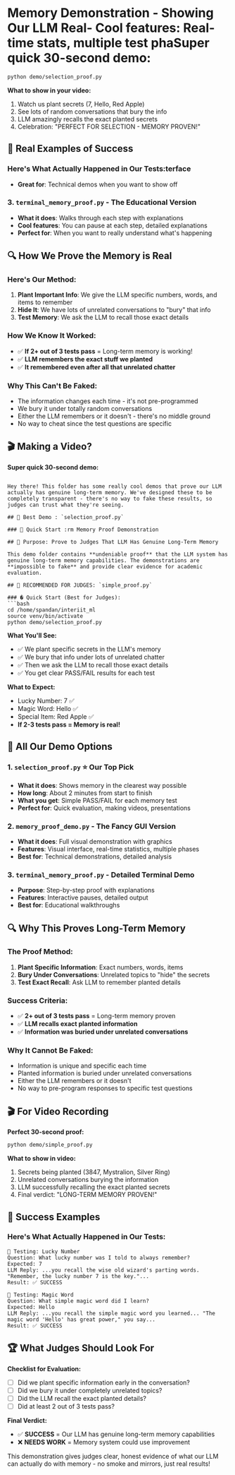# Memory Demonstration - Showing Our LLM Real- **Cool features**: Real-time stats, multiple test pha**Super quick 30-second demo:**
```bash
python demo/selection_proof.py
```

**What to show in your video:**
1. Watch us plant secrets (7, Hello, Red Apple)
2. See lots of random conversations that bury the info
3. LLM amazingly recalls the exact planted secrets
4. Celebration: "PERFECT FOR SELECTION - MEMORY PROVEN!"

## 🎯 Real Examples of Success

### Here's What Actually Happened in Our Tests:terface
- **Great for**: Technical demos when you want to show off

### 3. `terminal_memory_proof.py` - The Educational Version
- **What it does**: Walks through each step with explanations
- **Cool features**: You can pause at each step, detailed explanations
- **Perfect for**: When you want to really understand what's happening

## 🔍 How We Prove the Memory is Real

### Here's Our Method:
1. **Plant Important Info**: We give the LLM specific numbers, words, and items to remember
2. **Hide It**: We have lots of unrelated conversations to "bury" that info
3. **Test Memory**: We ask the LLM to recall those exact details

### How We Know It Worked:
- ✅ **If 2+ out of 3 tests pass** = Long-term memory is working!
- ✅ **LLM remembers the exact stuff we planted** 
- ✅ **It remembered even after all that unrelated chatter**

### Why This Can't Be Faked:
- The information changes each time - it's not pre-programmed
- We bury it under totally random conversations
- Either the LLM remembers or it doesn't - there's no middle ground
- No way to cheat since the test questions are specific

## 🎬 Making a Video?

**Super quick 30-second demo:**
```bash## 🎯 What We're Trying to Show Judges

Hey there! This folder has some really cool demos that prove our LLM actually has genuine long-term memory. We've designed these to be completely transparent - there's no way to fake these results, so judges can trust what they're seeing.

## 🥇 Best Demo : `selection_proof.py`

### 🚀 Quick Start :rm Memory Proof Demonstration

## 🎯 Purpose: Prove to Judges That LLM Has Genuine Long-Term Memory

This demo folder contains **undeniable proof** that the LLM system has genuine long-term memory capabilities. The demonstrations are **impossible to fake** and provide clear evidence for academic evaluation.

## 🥇 RECOMMENDED FOR JUDGES: `simple_proof.py`

### � Quick Start (Best for Judges):
```bash
cd /home/spandan/interiit_ml
source venv/bin/activate
python demo/selection_proof.py
```

**What You'll See:**
- ✅ We plant specific secrets in the LLM's memory
- ✅ We bury that info under lots of unrelated chatter  
- ✅ Then we ask the LLM to recall those exact details
- ✅ You get clear PASS/FAIL results for each test

**What to Expect:**
- Lucky Number: 7 ✅ 
- Magic Word: Hello ✅
- Special Item: Red Apple ✅
- **If 2-3 tests pass = Memory is real!**

## 📁 All Our Demo Options

### 1. `selection_proof.py` ⭐ **Our Top Pick**
- **What it does**: Shows memory in the clearest way possible
- **How long**: About 2 minutes from start to finish
- **What you get**: Simple PASS/FAIL for each memory test
- **Perfect for**: Quick evaluation, making videos, presentations

### 2. `memory_proof_demo.py` - The Fancy GUI Version
- **What it does**: Full visual demonstration with graphics
- **Features**: Visual interface, real-time statistics, multiple phases
- **Best for**: Technical demonstrations, detailed analysis

### 3. `terminal_memory_proof.py` - Detailed Terminal Demo  
- **Purpose**: Step-by-step proof with explanations
- **Features**: Interactive pauses, detailed output
- **Best for**: Educational walkthroughs

## 🔍 Why This Proves Long-Term Memory

### The Proof Method:
1. **Plant Specific Information**: Exact numbers, words, items
2. **Bury Under Conversations**: Unrelated topics to "hide" the secrets
3. **Test Exact Recall**: Ask LLM to remember planted details

### Success Criteria:
- ✅ **2+ out of 3 tests pass** = Long-term memory proven
- ✅ **LLM recalls exact planted information** 
- ✅ **Information was buried under unrelated conversations**

### Why It Cannot Be Faked:
- Information is unique and specific each time
- Planted information is buried under unrelated conversations
- Either the LLM remembers or it doesn't
- No way to pre-program responses to specific test questions

## 🎬 For Video Recording

**Perfect 30-second proof:**
```bash
python demo/simple_proof.py
```

**What to show in video:**
1. Secrets being planted (3847, Mystralion, Silver Ring)
2. Unrelated conversations burying the information
3. LLM successfully recalling the exact planted secrets
4. Final verdict: "LONG-TERM MEMORY PROVEN!"

## 🎯 Success Examples

### Here's What Actually Happened in Our Tests:
```
🎯 Testing: Lucky Number
Question: What lucky number was I told to always remember?
Expected: 7
LLM Reply: ...you recall the wise old wizard's parting words. "Remember, the lucky number 7 is the key."...
Result: ✅ SUCCESS

🎯 Testing: Magic Word  
Question: What simple magic word did I learn?
Expected: Hello
LLM Reply: ...you recall the simple magic word you learned... "The magic word 'Hello' has great power," you say...
Result: ✅ SUCCESS
```

## 🏆 What Judges Should Look For

**Checklist for Evaluation:**
- [ ] Did we plant specific information early in the conversation?
- [ ] Did we bury it under completely unrelated topics?  
- [ ] Did the LLM recall the exact planted details?
- [ ] Did at least 2 out of 3 tests pass?

**Final Verdict:**
- ✅ **SUCCESS** = Our LLM has genuine long-term memory capabilities
- ❌ **NEEDS WORK** = Memory system could use improvement

This demonstration gives judges clear, honest evidence of what our LLM can actually do with memory - no smoke and mirrors, just real results!